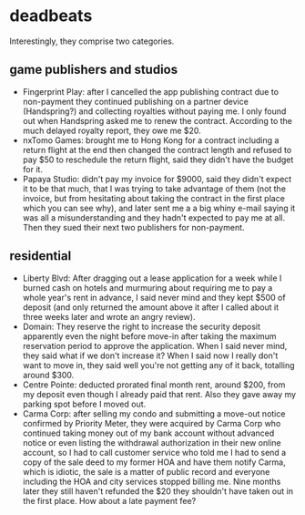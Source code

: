 # deadbeats

Interestingly, they comprise two categories.

## game publishers and studios
- Fingerprint Play: after I cancelled the app publishing contract due to non-payment they continued publishing on a partner device (Handspring?) and collecting royalties without paying me. I only found out when Handspring asked me to renew the contract. According to the much delayed royalty report, they owe me $20.
- nxTomo Games: brought me to Hong Kong for a contract including a return flight at the end then changed the contract length and refused to pay $50 to reschedule the return flight, said they didn't have the budget for it.
- Papaya Studio: didn't pay my invoice for $9000, said they didn't expect it to be that much, that I was trying to take advantage of them (not the invoice, but from hesitating about taking the contract in the first place which you can see why), and later sent me a a big whiny e-mail saying it was all a misunderstanding and they hadn't expected to pay me at all. Then they sued their next two publishers for non-payment.

## residential
- Liberty Blvd: After dragging out a lease application for a week while I burned cash on hotels and murmuring about requiring me to pay a whole year's rent in advance, I said never mind and they kept $500 of deposit (and only returned the amount above it after I called about it three weeks later and wrote an angry review).
- Domain: They reserve the right to increase the security deposit apparently even the night before move-in after taking the maximum reservation period to approve the application. When I said never mind, they said what if we don't increase it? When I said now I really don't want to move in, they said well you're not getting any of it back, totalling around $300.
- Centre Pointe: deducted prorated final month rent, around $200, from my deposit even though I already paid that rent. Also they gave away my parking spot before I moved out.
- Carma Corp: after selling my condo and submitting a move-out notice confirmed by Priority Meter, they were acquired by Carma Corp who continued taking money out of my bank account without advanced notice or even listing the withdrawal authorization in their new online account, so I had to call customer service who told me I had to send a copy of the sale deed to my former HOA and have them notify Carma, which is idiotic, the sale is a matter of public record and everyone including the HOA and city services stopped billing me. Nine months later they still haven't refunded the $20 they shouldn't have taken out in the first place. How about a late payment fee?

